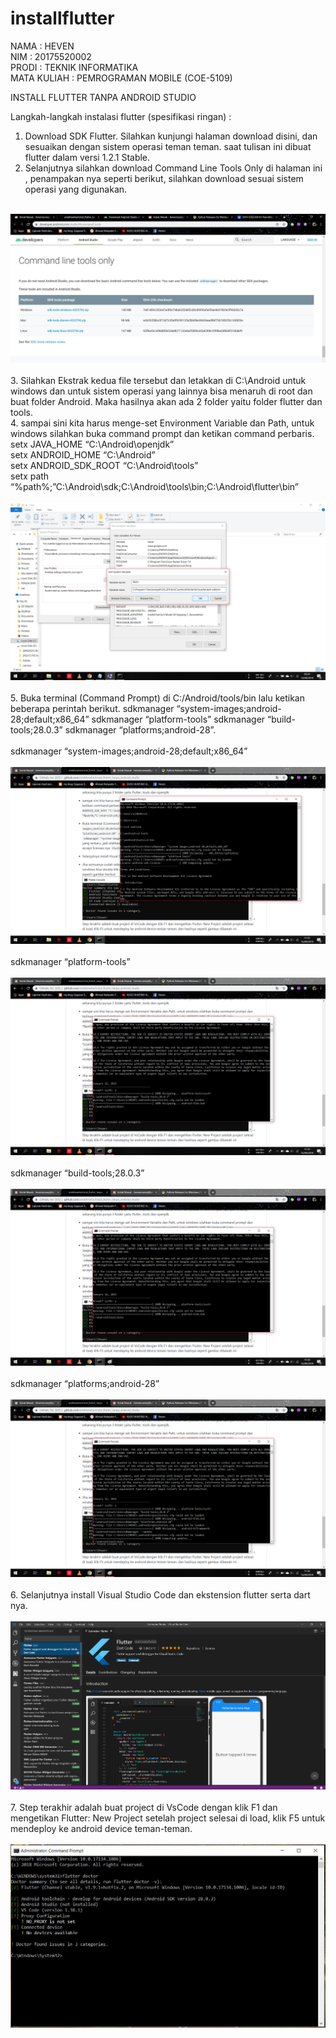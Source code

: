 # installflutter
NAMA : HEVEN<br>
NIM : 20175520002<br>
PRODI : TEKNIK INFORMATIKA<br>
MATA KULIAH : PEMROGRAMAN MOBILE (COE-5109)<br>

INSTALL FLUTTER TANPA ANDROID STUDIO <br>

Langkah-langkah instalasi flutter (spesifikasi ringan) : <br>
1. Download SDK Flutter. Silahkan kunjungi halaman download disini, dan sesuaikan dengan sistem operasi teman teman. saat tulisan ini dibuat flutter dalam versi 1.2.1 Stable. <br>
2. Selanjutnya silahkan download Command Line Tools Only di halaman ini , penampakan nya seperti berikut, silahkan download sesuai sistem operasi yang digunakan.<br>
<br>
<img src="command line.jpg"><br>
<br>
3. Silahkan Ekstrak kedua file tersebut dan letakkan di C:\Android untuk windows dan untuk sistem operasi yang lainnya bisa menaruh di root dan buat folder Android. Maka hasilnya akan ada 2 folder yaitu folder flutter dan tools.<br>
4. sampai sini kita harus menge-set Environment Variable dan Path, untuk windows silahkan buka command prompt dan ketikan command perbaris. <br>
  setx JAVA_HOME “C:\Android\openjdk” <br>
  setx ANDROID_HOME “C:\Android” <br>
  setx ANDROID_SDK_ROOT “C:\Android\tools” <br> 
  setx path “%path%;”C:\Android\sdk;C:\Android\tools\bin;C:\Android\flutter\bin” <br>
  <br>
  <img src="environment.png"><br>
  <br>
5. Buka terminal (Command Prompt) di C:/Android/tools/bin lalu ketikan beberapa perintah berikut. sdkmanager “system-images;android-28;default;x86_64” sdkmanager “platform-tools” sdkmanager “build-tools;28.0.3” sdkmanager “platforms;android-28”.<br>
<br>
sdkmanager “system-images;android-28;default;x86_64” <br>
<br>
<img src="system images.png"><br>
 <br>
sdkmanager “platform-tools” <br>
<br>
<img src="platform tools.png"><br>
 <br>
sdkmanager “build-tools;28.0.3”<br>
<br>
<img src="build tools.png"><br>
 <br>
sdkmanager “platforms;android-28”<br>
<br>
<img src="platform android.png"><br>
 <br>
6. Selanjutnya install Visual Studio Code dan ekstension flutter serta dart nya.<br>
<br>
<img src="vscode flutter.png"><br>
<br>
7. Step terakhir adalah buat project di VsCode dengan klik F1 dan mengetikan Flutter: New Project setelah project selesai di load, klik F5 untuk mendeploy ke android device teman-teman.<br>
<br>
<img src="flutter doctor.JPG"><br>


